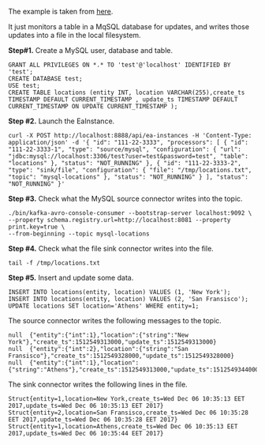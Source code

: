 The example is taken from [here](https://www.confluent.io/blog/simplest-useful-kafka-connect-data-pipeline-world-thereabouts-part-1/).

It just monitors a table in a MqSQL database for updates, and writes those updates into a file in
the local filesystem.

**Step#1.** Create a MySQL user, database and table.

    GRANT ALL PRIVILEGES ON *.* TO 'test'@'localhost' IDENTIFIED BY 'test';
    CREATE DATABASE test;
    USE test;
    CREATE TABLE locations (entity INT, location VARCHAR(255),create_ts TIMESTAMP DEFAULT CURRENT_TIMESTAMP , update_ts TIMESTAMP DEFAULT CURRENT_TIMESTAMP ON UPDATE CURRENT_TIMESTAMP );

**Step #2.** Launch the EaInstance.

    curl -X POST http://localhost:8888/api/ea-instances -H 'Content-Type: application/json' -d '{ "id": "111-22-3333", "processors": [ { "id": "111-22-3333-1", "type": "source/mysql", "configuration": { "url": "jdbc:mysql://localhost:3306/test?user=test&password=test", "table": "locations" }, "status": "NOT_RUNNING" }, { "id": "111-22-3333-2", "type": "sink/file", "configuration": { "file": "/tmp/locations.txt", "topic": "mysql-locations" }, "status": "NOT_RUNNING" } ], "status": "NOT_RUNNING" }'

**Step #3.** Check what the MySQL source connector writes into the topic.

    ./bin/kafka-avro-console-consumer --bootstrap-server localhost:9092 \
    --property schema.registry.url=http://localhost:8081 --property print.key=true \
    --from-beginning --topic mysql-locations

**Step #4.** Check what the file sink connector writes into the file.

    tail -f /tmp/locations.txt

**Step #5.** Insert and update some data.

    INSERT INTO locations(entity, location) VALUES (1, 'New York');
    INSERT INTO locations(entity, location) VALUES (2, 'San Fransisco');
    UPDATE locations SET location='Athens' WHERE entity=1;

The source connector writes the following messages to the topic.

    null  {"entity":{"int":1},"location":{"string":"New York"},"create_ts":1512549313000,"update_ts":1512549313000}
    null  {"entity":{"int":2},"location":{"string":"San Fransisco"},"create_ts":1512549328000,"update_ts":1512549328000}
    null  {"entity":{"int":1},"location":{"string":"Athens"},"create_ts":1512549313000,"update_ts":1512549344000}

The sink connector writes the following lines in the file.

    Struct{entity=1,location=New York,create_ts=Wed Dec 06 10:35:13 EET 2017,update_ts=Wed Dec 06 10:35:13 EET 2017}
    Struct{entity=2,location=San Fransisco,create_ts=Wed Dec 06 10:35:28 EET 2017,update_ts=Wed Dec 06 10:35:28 EET 2017}
    Struct{entity=1,location=Athens,create_ts=Wed Dec 06 10:35:13 EET 2017,update_ts=Wed Dec 06 10:35:44 EET 2017}
